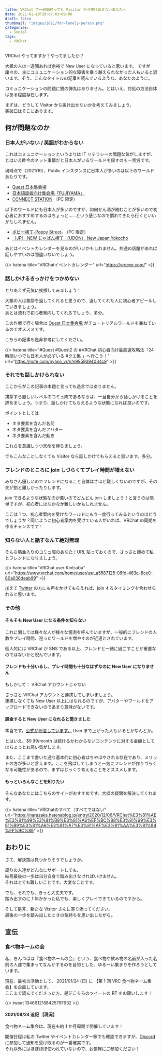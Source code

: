 ```yaml
---
title: VRChat で一週間経っても Visitor から抜け出せないあなたへ
date: 2021-01-10T20:07:03+09:00
draft: false
thumbnail: "images/2021/for-lonely-person.png"
categories:
  - Social
tags:
  - VRChat
---
```


VRChat やってますか？やってましたか？

大抵の人は一週間あれば余裕で New User になっていると思います。
ですが諸々の、主にコミュニケーション的な障害を乗り越えられなかった人もいると思います。そう、こんなタイトルの記事を読んでいるような、あなたのように。

コミュニケーションの問題に銀の弾丸はありません。とはいえ、対処の方法自体はある程度存在します。

まずは、どうして Visitor から抜け出せないかを考えてみましょう。  
突破口はそこにあります。

## 何が問題なのか

### 日本人がいない / 英語がわからない

これはコミュニケーションというよりは IT リテラシーの問題な気がしますが、とはいえ昨今のネット事情だと日本人がいるワールドを探すのも一苦労です。

現時点で（2021/10）、Public インスタンスに日本人が多いのは以下のワールドあたりです。

- [Quest 日本集会場](https://vrch.at/wrld_2eadff86-8d29-4697-a427-07010b491e0d)
- [日本語話者向け集会場「FUJIYAMA」](https://vrch.at/wrld_f5f8b3dc-6f33-4b34-97f3-83add2fb224d)
- [CONNECT STATION](https://vrch.at/wrld_a0614285-d56c-40eb-998b-164b82cbb452) （PC 限定）

以下のワールドにも日本人が多いのですが、如何せん酒が絡むことが多いので初心者におすすめするのはちょっと……という感じなので慣れてきたら行くといいかもしれません。

- [ポピー横丁-Poppy Street-](https://vrch.at/wrld_30716c54-3565-42f7-b7c5-d398ef4faac5) （PC 限定）
- [［JP］ NEW じゃぱん横丁 （UDON） New Japan Yokocho](https://vrch.at/wrld_4cdf3215-e7e6-475d-aebe-ef605d320119)

あとはイベントカレンダーを見るのがいいかもしれません。共通の話題があれば話しやすいのは間違いないでしょう。

{{< hatena title="VRChatイベントカレンダー" url="https://vrceve.com/" >}}

### 話しかけるきっかけをつかめない

とりあえず元気に挨拶してみましょう！

大抵の人は挨拶を返してくれると思うので、返してくれた人に初心者アピールしていきましょう。  
あとは流れで初心者案内してくれるでしょう、多分。

この作戦で行く場合は [Quest 日本集会場](https://vrch.at/wrld_2eadff86-8d29-4697-a427-07010b491e0d) がチュートリアルワールドを兼ねているのでオススメです。

こちらの記事も是非参考にしてください。

{{< hatena title="#Quest #Quest2 の #VRChat 初心者向け最高速攻略法「24時間いつでも日本人が必ずいる #クエ集 」へ行こう！" url="https://note.com/nyano_vr/n/n9859394034c9" >}}

### それでも話しかけられない

ここからがこの記事の本題と言っても過言ではありません。

挨拶すら厳しいレベルのコミュ障であるならば、一旦自分から話しかけることを諦めましょう。つまり、話しかけてもらえるような状態になれば良いのです。

ポイントとしては

- ネタ要素を含んだ名前
- ネタ要素を含んだアバター
- ネタ要素を含んだ動き

これらを意識しつつ天命を待ちましょう。

でもこんなことしなくても Visitor なら話しかけてもらえると思います。多分。

### フレンドのところに join しづらくてプレイ時間が増えない

みなさん優しいのでフレンドになること自体はさほど難しくないのですが、その先が割と難しかったりします。

join できるような状態なのが悪いのでどんどん join しましょう！と言うのは簡単ですが、初心者にはなかなか難しいかもしれません。

ここは 1 つ、初心者案内を受けたワールドにもう一度行ってみるというのはどうでしょうか？同じように初心者案内を受けている人がいれば、VRChat の同期を作るチャンスです！

### 知らない人と話すなんて絶対無理

そんな筋金入りのコミュ障のあなた！URL 貼っておくので、さっさと諦めて私とフレンドになりましょう。

{{< hatena title="VRChat user Kintsuba" url="https://www.vrchat.com/home/user/usr_a5587125-06fd-463c-8ce0-80a036deab69" >}}

加えて [Twitter](https://twitter.com/awhcs) の方にも声をかけてもらえれば、join するタイミングを合わせられると思います。

### その他

#### そもそも New User になる条件を知らない

これに関しては様々な人が様々な憶測を呼んでいますが、一般的にフレンドの人数やプレイ時間、巡ったワールドを増やすのが近道とされています。

個人的には VRChat が SNS である以上、フレンドと一緒に過ごすことが重要なのではないかと睨んでいます。

#### フレンドも十分いるし、プレイ時間も十分なはずなのに New User になりません

もしかして： VRChat アカウントじゃない

さっさと VRChat アカウントと連携してしまいましょう。  
連携しなくても New User 以上にはなれるのですが、アバターやワールドをアップロードできないのであまり意味がないです。

#### 課金すると New User になれると聞きました

本当です。[公式が断言しています。](https://hello.vrchat.com/vrchat-plus-faq#Trust) User まで上がった人もいるとかなんとか。

とはいえ、$9.99/month は続けるかわからないコンテンツに対する金額としてはちょっとお高い気がします。

また、ここまで書いた通り基本的に初心者はちやほやされる存在であり、メリットの方が多いと言えます。ここを飛ばしてしまうと一気にフレンドが作りづらくなる可能性があるので、まずはじっくり考えることをオススメします。

#### もっといろんなことを知りたい

そんなあなたにはこちらのサイトがおすすめです。大抵の疑問を解決してくれます。

{{< hatena title="VRChatのすべて（すべてではない" url="https://narazaka.hatenablog.jp/entry/2020/12/06/VRChat%E3%81%AE%E3%81%99%E3%81%B9%E3%81%A6%EF%BC%88%E3%81%99%E3%81%B9%E3%81%A6%E3%81%A7%E3%81%AF%E3%81%AA%E3%81%84%EF%BC%89" >}}

## おわりに

さて、解決策は見つかりそうでしょうか。

周りの人達がどんなにサポートしても、  
結局最後の一歩は自分自身で踏み出さなければいけません。  
それはとても難しいことです。大変なことです。

でも、それでも、きっと大丈夫です。  
踏み出すのに 1 年かかった私でも、楽しくプレイできているのですから。

そして是非、新たな Visitor さんに寄り添ってください。  
最後の一歩を踏み出したときの気持ちを思い出しながら。

## 宣伝

### 食べ物ネームの会

私、きんつばは『食べ物ネームの会』という、食べ物や飲み物の名前が入った名前の人達で集まってなんかするのを目的とした、ゆるーい集まりを作ろうとしています。

現在、最初の活動として、 2021/01/24 (日) に 【第 1 回 VRC 食べ物ネーム集会】を企画しています。  
ここまで読んでくださった方、是非こちらのツイートの RT をお願いします！

{{< tweet 1346612188425797632 >}}

#### 2021/08/24 追記 【現況】

食べ物ネーム集会は、現在も約 1 か月周期で開催しています！

開催日程は私の Twitter やイベントカレンダー等でも確認できますが、[Discord](https://discord.com/invite/cFJGyqqjn7)に参加して通知を受け取るのが一番確実です。  
それ以外にはほぼほぼ使われていないので、お気軽にご参加ください！
